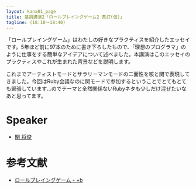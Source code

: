 ```yaml
---
layout: kana01_page
title: 基調講演2「ロールプレイングゲーム2 真打(仮)」
tagline: (18:10〜18:40)
---
```


「ロールプレイングゲーム」はわたしの好きなプラクティスを紹介したエッセイです。5年ほど前に97本のために書き下ろしたもので、「理想のプログラマ」のように仕事をする簡単なアイデアについて述べました。本講演はこのエッセイのプラクティスやこれが生まれた背景などを説明します。

これまでアーティストモードとサラリーマンモードの二面性を咳と関で表現してきました。今回はRuby会議なのに関モードで参加するということでとてもとても緊張しています...のでテーマと全然関係ないRubyネタも少しだけ混ぜたいなあと思ってます。

# Speaker
- [関 将俊](/kana01/profiles.html#mseki)

# 参考文献
- [ロールプレイングゲーム - +b](http://d.hatena.ne.jp/m_seki+b/20101202/p1)
